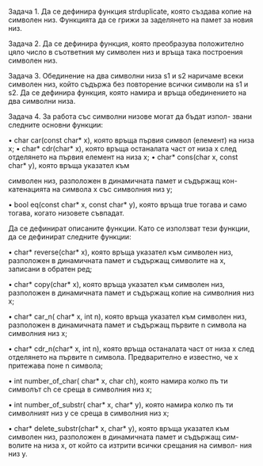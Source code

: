 Задача 1. Да се дефинира функция strduplicate, която създава
копие на символен низ. Функцията да се грижи за заделянето на памет
за новия низ.

Задача 2. Да се дефинира функция, която преобразува положително 
цяло число в съответния му символен низ и връща така построения
символен низ.

Задача 3. Обединение на два символни низа s1 и s2 наричаме
всеки символен низ, който съдържа без повторение всички символи на
s1 и s2. Да се дефинира функция, която намира и връща обединението
на два символни низа.

Задача 4. За работа със символни низове могат да бъдат изпол-
звани следните основни функции:

• char car(const char* x), която връща първия символ (елемент)
на низа x;
• char* cdr(char* x), която връща останалата част от низа x след
отделянето на първия елемент на низа x;
• char* cons(char x, const char* y), която връща указател към

символен низ, разположен в динамичната памет и съдържащ кон-
катенацията на символa x със символния низ y;

• bool eq(const char* x, const char* y), която връща true тогава
и само тогава, когато низовете съвпадат.

Да се дефинират описаните функции. Като се използват тези функции,
да се дефинират следните функции:

• char* reverse(char* x), която връща указател към символен низ,
разположен в динамичната памет и съдържащ символите на x, 
записани в обратен ред;

• char* copy(char* x), която връща указател към символен низ,
разположен в динамичната памет и съдържащ копие на символния 
низ x;

• char* car_n( char* x, int n), която връща указател към символен 
низ, разположен в динамичната памет и съдържащ първите n
символа на символния низ x;

• char* cdr_n(char* x, int n), която връща останалата част от низа x след отделянето на 
първите n символа. Предварително е известно, че x притежава поне n символа;

• int number_of_char( char* x, char ch), която намира колко пъ
ти символът ch се среща в символния низ x;

• int number_of_substr( char* x, char* y), която намира колко пъ
ти символният низ y се среща в символния низ x;

• char* delete_substr(char* x, char* y), която връща указател към
символен низ, разположен в динамичната памет и съдържащ сим-
волите на низа x, от който са изтрити всички срещания на символ-
ния низ y.
